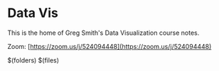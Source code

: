 # Data Vis

This is the home of Greg Smith's Data Visualization course notes.

Zoom: [https://zoom.us/j/524094448](https://zoom.us/j/524094448)

$(folders)
$(files)
<!--stackedit_data:
eyJoaXN0b3J5IjpbLTEzMzU3Njc1MzYsLTQ4MjI4NjM2Ml19
-->